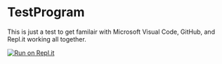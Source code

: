 # TestProgram

This is just a test to get familair with Microsoft Visual Code, GitHub, and Repl.it working all together.

[![Run on Repl.it](https://repl.it/badge/github/Dylan-M-H/TestProgram)](https://repl.it/github/Dylan-M-H/TestProgram)
